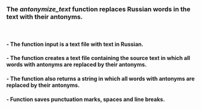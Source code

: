 <h3>The <i>antonymize_text</i> function replaces Russian words in the text with their antonyms.</h3><br>
<h4>- The function input is a text file with text in Russian.</h4>
<h4>- The function creates a text file containing the source text
in which all words with antonyms are replaced by their antonyms.</h4>
<h4>- The function also returns a string in which all words with antonyms
are replaced by their antonyms.</h4>
<h4>- Function saves punctuation marks, spaces and line breaks.</h4>